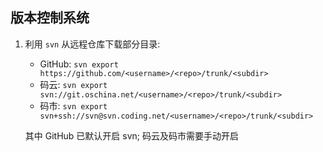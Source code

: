 ## 版本控制系统

1. 利用 `svn` 从远程仓库下载部分目录:
   - GitHub: `svn export https://github.com/<username>/<repo>/trunk/<subdir>`
   - 码云: `svn export svn://git.oschina.net/<username>/<repo>/trunk/<subdir>`
   - 码市: `svn export svn+ssh://svn@svn.coding.net/<username>/<repo>/trunk/<subdir>`

   其中 GitHub 已默认开启 svn; 码云及码市需要手动开启
